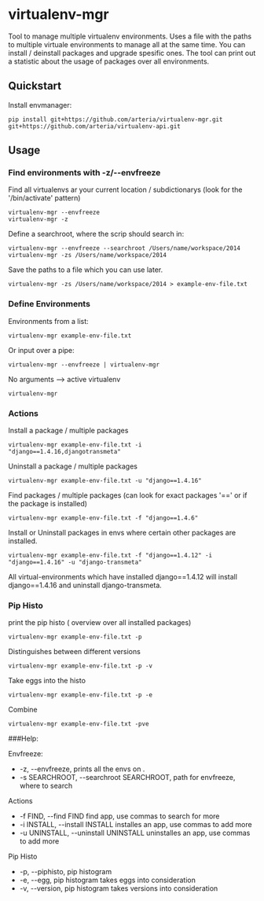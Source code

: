 # virtualenv-mgr

Tool to manage multiple virtualenv environments. Uses a file with the paths to multiple virtuale environments to manage all at the same time. You can install / deinstall packages and upgrade spesific ones. The tool can print out a statistic about the usage of packages over all environments.



## Quickstart

Install envmanager:

    pip install git+https://github.com/arteria/virtualenv-mgr.git git+https://github.com/arteria/virtualenv-api.git
    


## Usage

### Find environments with -z/--envfreeze

Find all virtualenvs ar your current location / subdictionarys (look for the '/bin/activate' pattern)

    virtualenv-mgr --envfreeze
    virtualenv-mgr -z
    
Define a searchroot, where the scrip should search in:

    virtualenv-mgr --envfreeze --searchroot /Users/name/workspace/2014
    virtualenv-mgr -zs /Users/name/workspace/2014
    
Save the paths to a file which you can use later.

    virtualenv-mgr -zs /Users/name/workspace/2014 > example-env-file.txt

### Define Environments

Environments from a list:

    virtualenv-mgr example-env-file.txt

Or input over a pipe:

    virtualenv-mgr --envfreeze | virtualenv-mgr

No arguments --> active virtualenv

    virtualenv-mgr
    
### Actions

Install a package / multiple packages

    virtualenv-mgr example-env-file.txt -i "django==1.4.16,djangotransmeta"
    
Uninstall a package / multiple packages
    
    virtualenv-mgr example-env-file.txt -u "django==1.4.16"
        
Find packages / multiple packages (can look for exact packages '==' or if the package is installed)

    virtualenv-mgr example-env-file.txt -f "django==1.4.6"
    
Install or Uninstall packages in envs where certain other packages are installed.

    virtualenv-mgr example-env-file.txt -f "django==1.4.12" -i "django==1.4.16" -u "django-transmeta"
    
All virtual-environments which have installed django==1.4.12 will install django==1.4.16 and uninstall django-transmeta.
    
### Pip Histo

print the pip histo ( overview over all installed packages)

    virtualenv-mgr example-env-file.txt -p
    
Distinguishes between different versions

    virtualenv-mgr example-env-file.txt -p -v
    
Take eggs into the histo

    virtualenv-mgr example-env-file.txt -p -e
    
Combine

    virtualenv-mgr example-env-file.txt -pve
    
###Help:

Envfreeze:
*  -z, --envfreeze,      prints all the envs on .
*  -s SEARCHROOT, --searchroot SEARCHROOT, path for envfreeze, where to search

Actions
*  -f FIND, --find FIND  find app, use commas to search for more
*  -i INSTALL, --install INSTALL installes an app, use commas to add more
*  -u UNINSTALL, --uninstall UNINSTALL uninstalles an app, use commas to add more

Pip Histo
*  -p, --piphisto,        pip histogram
*  -e, --egg,             pip histogram takes eggs into consideration
*  -v, --version,         pip histogram takes versions into consideration
